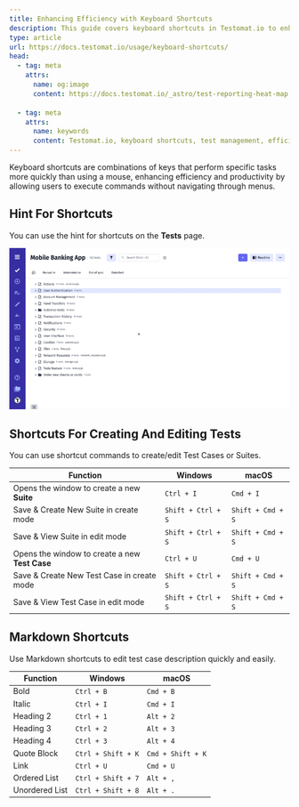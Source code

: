 ```yaml
---
title: Enhancing Efficiency with Keyboard Shortcuts
description: This guide covers keyboard shortcuts in Testomat.io to enhance efficiency when creating and editing tests. It includes shortcuts for opening windows, saving, creating test cases or suites, and using markdown for formatting. Both Windows and macOS keyboard combinations are provided to streamline the workflow.
type: article
url: https://docs.testomat.io/usage/keyboard-shortcuts/
head:
  - tag: meta
    attrs:
      name: og:image
      content: https://docs.testomat.io/_astro/test-reporting-heat-map.CoE-TwPN_Z20qVi.webp
      
  - tag: meta
    attrs:
      name: keywords
      content: Testomat.io, keyboard shortcuts, test management, efficiency, test creation, markdown, Windows, macOS, test cases, test suites, productivity tools
---
```


Keyboard shortcuts are combinations of keys that perform specific tasks more quickly than using a mouse, enhancing efficiency and productivity by allowing users to execute commands without navigating through menus.

## Hint For Shortcuts

You can use the hint for shortcuts on the **Tests** page.

![Testomat.io - Hint For Shortcuts](./images/New_bKBlpFmw_2024-08-14.gif)

## Shortcuts For Creating And Editing Tests

You can use shortcut commands to create/edit Test Cases or Suites.

| Function                                       | Windows            | macOS             |
|------------------------------------------------|--------------------|-------------------|
| Opens the window to create a new **Suite**     | `Ctrl + I`         | `Cmd + I`         |
| Save & Create New Suite in create mode         | `Shift + Ctrl + S` | `Shift + Cmd + S` |
| Save & View Suite in edit mode                 | `Shift + Ctrl + S` | `Shift + Cmd + S` |
| Opens the window to create a new **Test Case** | `Ctrl + U`         | `Cmd + U`         |
| Save & Create New Test Case in create mode     | `Shift + Ctrl + S` | `Shift + Cmd + S` |
| Save & View Test Case in edit mode             | `Shift + Ctrl + S` | `Shift + Cmd + S` |

## Markdown Shortcuts

Use Markdown shortcuts to edit test case description quickly and easily.

| Function       | Windows            | macOS             |
|----------------|--------------------|-------------------|
| Bold           | `Ctrl + B`         | `Cmd + B`         |
| Italic         | `Ctrl + I`         | `Cmd + I`         |
| Heading 2      | `Ctrl + 1`         | `Alt + 2`         |
| Heading 3      | `Ctrl + 2`         | `Alt + 3`         |
| Heading 4      | `Ctrl + 3`         | `Alt + 4`         |
| Quote Block    | `Ctrl + Shift + K` | `Cmd + Shift + K` |
| Link           | `Ctrl + U`         | `Cmd + U`         |
| Ordered List   | `Ctrl + Shift + 7` | `Alt + ,`         |
| Unordered List | `Ctrl + Shift + 8` | `Alt + .`         |
